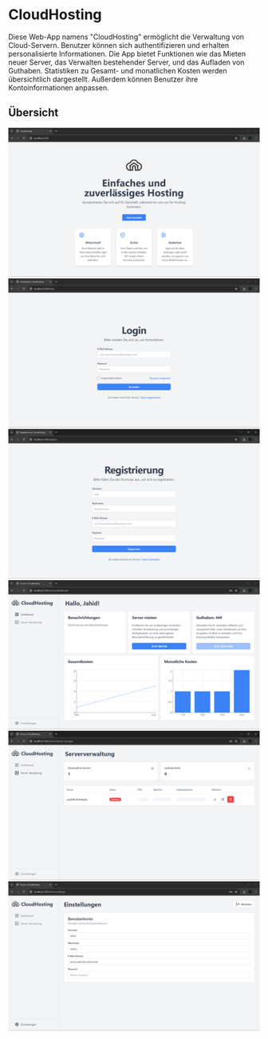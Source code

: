 # CloudHosting

Diese Web-App namens "CloudHosting" ermöglicht die Verwaltung von Cloud-Servern. Benutzer können sich authentifizieren und erhalten personalisierte Informationen. Die App bietet Funktionen wie das Mieten neuer Server, das Verwalten bestehender Server, und das Aufladen von Guthaben. Statistiken zu Gesamt- und monatlichen Kosten werden übersichtlich dargestellt. Außerdem können Benutzer ihre Kontoinformationen anpassen.

## Übersicht

<img src="./docs/assets/landing.png" />
<img src="./docs/assets/anmeldung.png" />
<img src="./docs/assets/registrierung.png" />
<img src="./docs/assets/dashboard.png" />
<img src="./docs/assets/server-verwaltung.png" />
<img src="./docs/assets/einstellung.png" />
